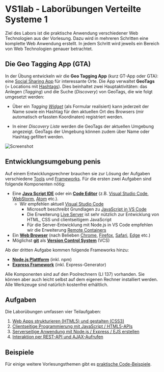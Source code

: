 # VS1lab - Laborübungen Verteilte Systeme 1

Ziel des Labors ist die praktische Anwendung verschiedener Web Technologien aus der Vorlesung. Dazu wird in mehreren Schritten eine komplette Web Anwendung erstellt. In jedem Schritt wird jeweils ein Bereich von Web Technologien genauer betrachtet.

## Die Geo Tagging App (GTA)

In der Übung entwickeln wir die **Geo Tagging App** (kurz GT-App oder GTA): eine [Social Sharing App](https://de.wikipedia.org/wiki/Media_Sharing) für interessante Orte. Die App verwaltet **GeoTags** (= Locations mit [Hashtags](https://de.wikipedia.org/wiki/Hashtag)). Dies beinhaltet zwei Hauptaktivitäten: das Anlegen (*Tagging*) und die Suche (*Discovery*) von GeoTags, die wie folgt umgesetzt werden:

- Über ein *Tagging [Widget](https://de.wikipedia.org/wiki/Widget)* (als Formular realisiert) kann jederzeit der Name sowie ein Hashtag für den aktuellen Ort des Browsers (mir automatisch erfassten Koordinaten) registriert werden.

- In einer *Discovery Liste* werden die GeoTags der aktuellen Umgebung angezeigt. GeoTags der Umgebung können zudem über Name oder Hashtag gefiltert werden.

![Screenshot](gta-screen.png)

## Entwicklungsumgebung penis

Auf einem Entwicklungsrechner brauchen sie zur Lösung der Aufgaben verschiedene [Tools](https://de.wikipedia.org/wiki/Programmierwerkzeug) und [Frameworks](https://de.wikipedia.org/wiki/Framework). Für die ersten zwei Aufgaben sind folgende Komponenten nötig:

- Eine **[Java Script IDE](https://en.wikipedia.org/wiki/Comparison_of_integrated_development_environments#JavaScript)** oder ein **[Code Editor](https://en.wikipedia.org/wiki/Source_code_editor)** (z.B. [Visual Studio Code](https://code.visualstudio.com), [WebStorm](https://www.jetbrains.com/webstorm/), [Atom](https://atom.io) etc.).
  - Wir empfehlen aktuell [Visual Studio Code](https://code.visualstudio.com)
    - Microsoft beschreibt Grundlagen zu [JavaScript in VS Code](https://code.visualstudio.com/docs/languages/javascript)
    - Die Erweiterung [Live Server](https://marketplace.visualstudio.com/items?itemName=ritwickdey.LiveServer) ist sehr nützlich zur Entwicklung von HTML, CSS und clientseitigem JavaScript  
    - Für die Server-Entwicklung mit Node.js in VS Code empfehlen wir die Erweiterung [Remote Containers](https://marketplace.visualstudio.com/items?itemName=ms-vscode-remote.remote-containers)
- Ein **[Web Browser](https://en.wikipedia.org/wiki/Source_code_editor)** (nach Belieben [Chrome](https://en.wikipedia.org/wiki/Google_Chrome), [Firefox](https://en.wikipedia.org/wiki/Firefox), [Safari](https://en.wikipedia.org/wiki/Safari_(web_browser)), [Edge](https://en.wikipedia.org/wiki/Microsoft_Edge) etc.)
- Möglichst [**git**](https://git-scm.com) als **[Version Control System](https://de.wikipedia.org/wiki/Versionsverwaltung)** (VCS)

Ab der dritten Aufgabe kommen folgende Frameworks hinzu:

- [**Node.js Plattform**](https://nodejs.org) (inkl. npm)
- [**Express Framework**](http://expressjs.com) (inkl. Express-Generator)

Alle Komponenten sind auf den Poolrechnern (LI 137) vorhanden. Sie können aber auch leicht selbst auf dem eigenen Rechner installiert werden. Alle Werkzeuge sind natürlich kostenfrei erhältlich.

## Aufgaben

Die Laborübungen umfassen vier Teilaufgaben:

1. [Web Apps strukturieren (HTML5) und gestalten (CSS3)](Aufgabe1)
2. [Clientseitige Programmierung mit JavaScript / HTML5-APIs](Aufgabe2)
3. [Serverseitige Anwendung mit Node.js / Express / EJS erstellen](Aufgabe3)
4. [Interaktion per REST-API und AJAX-Aufrufen](Aufgabe4)

## Beispiele

Für einige weitere Vorlesungsthemen gibt es [praktische Code-Beispiele](Beispiele).

